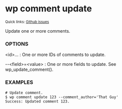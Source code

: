# wp comment update

<small>Quick links: <a href="https://github.com/issues?q=is%3Aopen+label%3Acommand%3Acomment-update+sort%3Aupdated-desc+org%3Awp-cli">Github issues</a></small>

Update one or more comments.

### OPTIONS

&lt;id&gt;...
: One or more IDs of comments to update.

\--&lt;field&gt;=&lt;value&gt;
: One or more fields to update. See wp_update_comment().

### EXAMPLES

    # Update comment.
    $ wp comment update 123 --comment_author='That Guy'
    Success: Updated comment 123.



